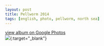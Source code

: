 ```yaml
---
layout: post
title: Pellworm 2014
tags: [english, photo, pellworm, north sea]
---
```

[view album on Google Photos  
![](https://lh3.googleusercontent.com/pw/ACtC-3c8TAoUCjQFrKGT4h9RZCfkrpShF0GdOgWOaw3e6FOTGoVSq2C9R3MRv8AKaGDZLkF69JwkTPd4anNA2aVKEHM2Rb3klvwTwD2gltKM-tW2ucWT5bC7IyMKxZOaBGheuRxyvOAQWpiVO5SFJajGM0E=w400)](https://photos.app.goo.gl/P2EWxqH4FFnfmSgV6){:target="_blank"}